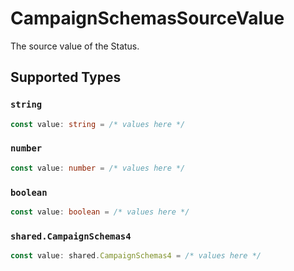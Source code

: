 # CampaignSchemasSourceValue

The source value of the Status.


## Supported Types

### `string`

```typescript
const value: string = /* values here */
```

### `number`

```typescript
const value: number = /* values here */
```

### `boolean`

```typescript
const value: boolean = /* values here */
```

### `shared.CampaignSchemas4`

```typescript
const value: shared.CampaignSchemas4 = /* values here */
```

